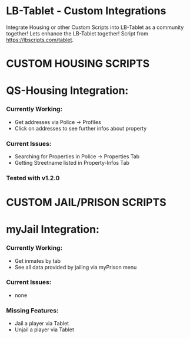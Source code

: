 # LB-Tablet - Custom Integrations
Integrate Housing or other Custom Scripts into LB-Tablet as a community together!
Lets enhance the LB-Tablet together!
Script from https://lbscripts.com/tablet.

# CUSTOM HOUSING SCRIPTS
# QS-Housing Integration:
### Currently Working:
- Get addresses via Police -> Profiles
- Click on addresses to see further infos about property

### Current Issues:
- Searching for Properties in Police -> Properties Tab
- Getting Streetname listed in Property-Infos Tab

### Tested with v1.2.0

# CUSTOM JAIL/PRISON SCRIPTS
# myJail Integration:
### Currently Working:
- Get inmates by tab
- See all data provided by jailing via myPrison menu

### Current Issues:
- none

### Missing Features:
- Jail a player via Tablet
- Unjail a player via Tablet
